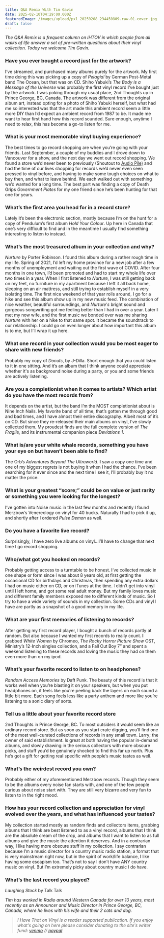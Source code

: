 ```yaml
---
title: Q&A Remix With Tim Gavin
date: 2025-02-10T04:29:00.000Z
featuredImage: /images/upload/pxl_20250208_234450809.raw-01.cover.jpg
draft: false
---
```

*The Q&A Remix is a frequent column on IHTOV in which people from all walks of life answer a set of pre-written questions about their vinyl collection. Today we welcome Tim Gavin.*

### Have you ever bought a record just for the artwork?

I’ve streamed, and purchased many albums purely for the artwork. My first time doing this was picking up a copy of *Pelagial* by German Post-Metal band The Ocean, but that was on CD. Shiho Yabuki’s *The Body is a Message of the Universe* was probably the first vinyl record I’ve bought just by the artwork. I was poking through my usual place, 2nd Thoughts up in Prince George, BC, Canada. The artwork was different from the original album art, instead opting for a photo of Shiho Yabuki herself, but what had me so interested was that the art made this ambient record seem a little more DIY than I’d expect an ambient record from 1987 to be. It made me want to hear first hand how this record sounded. Sure enough, anytime I need to relax, this has become a go-to listen for me.

### What is your most memorable vinyl buying experience?

The best times to go record shopping are when you’re going with your friends. Last September, a couple of my buddies and I drove down to Vancouver for a show, and the next day we went out record shopping. We found a store we’d never been to previously (Shoutout to [Audio Pile)](https://audiopile.ca/) and had the time of our lives shopping for records we’d never even seen pressed to vinyl before, and having to make some tough choices on what to buy then, and what to leave behind. We each walked out with something we’d wanted for a long time. The best part was finding a copy of Death Grips *Government Plates* for my one friend since he’s been hunting for that one for years.

### What’s the first area you head for in a record store?

Lately it’s been the electronic section, mostly because I’m on the hunt for a copy of Pendulum’s first album *Hold Your Colour*. Up here in Canada that one’s very difficult to find and in the meantime I usually find something interesting to listen to instead.

### What’s the most treasured album in your collection and why?

*Nurture* by Porter Robinson. I found this album during a rather rough time in my life. Spring of 2021, I’d left my home province for a new job after a few months of unemployment and waiting out the first wave of COVID. After four months in one town, I’d been promoted and had to start my whole life over two times in a year. When I first listened to *Nurture*, I was still getting back on my feet, no furniture in my apartment because I left it all back home, sleeping on an air mattress, and still trying to establish myself in a very isolating time. The first nice weekend of that year rolls around, I go for a hike and see this album show up in my new music feed. The combination of nice weather, beautiful surroundings, and *Nurture's* bright sound and gorgeous songwriting got me feeling better than I had in over a year. Later I met my now wife, and the first music we bonded over was me sharing *Nurture* with her on a hike to that same spot. It became the soundtrack to our relationship. I could go on even longer about how important this album is to me, but I’ll wrap it up here.

### What one record in your collection would you be most eager to share with new friends?

Probably my copy of *Donuts*, by J-Dilla. Short enough that you could listen to it in one sitting. And it’s an album that I think anyone could appreciate whether it's as background noise during a party, or you and some friends are actively listening.

### Are you a completionist when it comes to artists? Which artist do you have the most records from?

It depends on the artist, but the band I’m the MOST completionist about is Nine Inch Nails. My favorite band of all time, that’s gotten me through good and bad times, and I have almost their entire discography. Albeit most of it’s on CD. But since they re-released their main albums on vinyl, I’ve slowly collected them. My proudest finds are the full complete version of *The Fragile,* and its instrumental companion piece *Deviations 1*.

### What is/are your white whale records, something you have your eye on but haven’t been able to find?

The Orb’s *Adventures Beyond The Ultraworld*. I saw a copy one time and one of my biggest regrets is not buying it when I had the chance. I’ve been searching for it ever since and the next time I see it, I’ll probably buy it no matter the price.

### What is your greatest “score;” could be on value or just rarity or something you were looking for the longest?

I’ve gotten into Noise music in the last few months and recently I found Merzbow’s Venereology on vinyl for 40 bucks. Naturally I had to pick it up, and shortly after I ordered *Pulse Demon* as well.

### Do you have a favorite live record?

Surprisingly, I have zero live albums on vinyl…I’ll have to change that next time I go record shopping.

### Who/what got you hooked on records?

Probably getting access to a turntable to be honest. I’ve collected music in one shape or form since I was about 8 years old, at first getting the occasional CD for birthdays and Christmas, then spending any extra dollars I had on music either on CD, or on iTunes at the time. I didn’t get into vinyl until I left home, and got some real adult money. But my family loves music and different family members exposed me to different kinds of music. So I try to have a wide variety of sounds in my collection. Some CDs and vinyl I have are partly as a snapshot of a good memory in my life.

### What are your first memories of listening to records?

After getting my first record player, I bought a bunch of records partly at random. But also because I wanted my first records to really count. I grabbed *White Women* by Chromeo, *The Rocky Horror Picture Show* OST, Ministry’s 12-Inch singles collection, and a Fall Out Boy 7” and spent a weekend listening to these records and loving the music they had on them even more than on my ipod.

### What’s your favorite record to listen to on headphones?

*Random Access Memories* by Daft Punk. The beauty of this record is that it works well when you’re blasting it on your speakers, but when you put headphones on, it feels like you’re peeling back the layers on each sound a little bit more. Each song feels less like a party anthem and more like you’re listening to a sonic diary of sorts.

### Tell us a little about your favorite record store

2nd Thoughts in Prince George, BC. To most outsiders it would seem like an ordinary record store. But as soon as you start crate digging, you’ll find one of the most well-curated collections of records in any small town. Larry; the owner of said establishment. Is great at both having the popular in-demand albums, and slowly drawing in the serious collectors with more obscure picks, and stuff you’d be genuinely shocked to find this far up north. Plus he’s got a gift for getting real specific with people’s music tastes as well.

### What’s the weirdest record you own?

Probably either of my aforementioned Merzbow records. Though they seem to be the albums every noise fan starts with, and one of the few people curious about noise start with. They are still very bizarre and very fun to listen to in the right mood.

### How has your record collection and appreciation for vinyl evolved over the years, and what has influenced your tastes?

My collection started mostly as random finds and collectors items, grabbing albums that I think are best listened to as a vinyl record, albums that I think are the absolute cream of the crop, and albums that I want to listen to as full albums and give the music the attention it deserves. And in a contrarian way, I like having more obscure stuff in my collection. I say contrarian because I’m a music director for a country music radio station, a format that is very mainstream right now, but in the spirit of work/life balance, I like having some escapism too. That’s not to say I don’t have ANY country music on vinyl. But I’m extremely picky about country music I do have.

### What’s the last record you played?

*Laughing Stock* by Talk Talk

*Tim has worked in Radio around Western Canada for over 10 years, most recently as an Announcer and Music Director in Prince George, BC, Canada, where he lives with his wife and their 2 cats and dog.*



> *I Have That on Vinyl is a reader supported publication. If you enjoy what's going on here please consider donating to the site's writer fund: [venmo](https://account.venmo.com/u/Michele-Catalano2659) // [paypal](https://www.paypal.com/paypalme/goingitaloneny?country.x=US&locale.x=en_US)*
